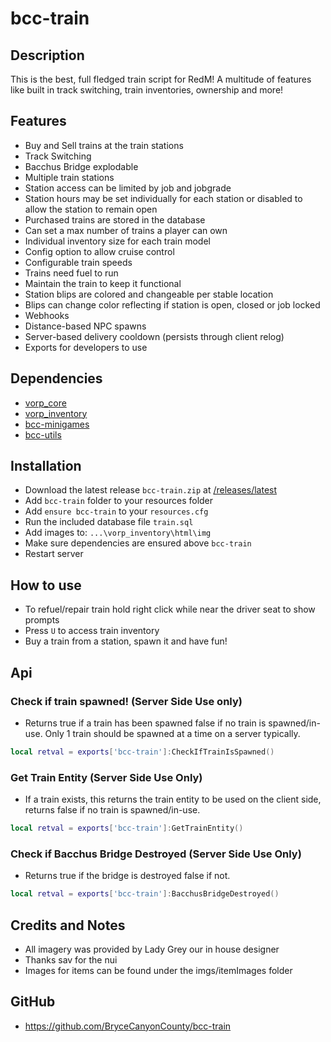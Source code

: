 # bcc-train

## Description
This is the best, full fledged train script for RedM! A multitude of features like built in track switching, train inventories, ownership and more!

## Features
- Buy and Sell trains at the train stations
- Track Switching
- Bacchus Bridge explodable
- Multiple train stations
- Station access can be limited by job and jobgrade
- Station hours may be set individually for each station or disabled to allow the station to remain open
- Purchased trains are stored in the database
- Can set a max number of trains a player can own
- Individual inventory size for each train model
- Config option to allow cruise control
- Configurable train speeds
- Trains need fuel to run
- Maintain the train to keep it functional
- Station blips are colored and changeable per stable location
- Blips can change color reflecting if station is open, closed or job locked
- Webhooks
- Distance-based NPC spawns
- Server-based delivery cooldown (persists through client relog)
- Exports for developers to use

## Dependencies
- [vorp_core](https://github.com/VORPCORE/vorp-core-lua)
- [vorp_inventory](https://github.com/VORPCORE/vorp_inventory-lua)
- [bcc-minigames](https://github.com/BryceCanyonCounty/bcc-minigames)
- [bcc-utils](https://github.com/BryceCanyonCounty/bcc-utils)

## Installation
- Download the latest release `bcc-train.zip` at [/releases/latest](https://github.com/BryceCanyonCounty/bcc-train/releases/latest)
- Add `bcc-train` folder to your resources folder
- Add `ensure bcc-train` to your `resources.cfg`
- Run the included database file `train.sql`
- Add images to: `...\vorp_inventory\html\img`
- Make sure dependencies are ensured above `bcc-train`
- Restart server

## How to use
- To refuel/repair train hold right click while near the driver seat to show prompts
- Press `U` to access train inventory
- Buy a train from a station, spawn it and have fun!

## Api
### Check if train spawned! (Server Side Use only)
- Returns true if a train has been spawned false if no train is spawned/in-use. Only 1 train should be spawned at a time on a server typically.
```Lua
local retval = exports['bcc-train']:CheckIfTrainIsSpawned()
```

### Get Train Entity (Server Side Use Only)
- If a train exists, this returns the train entity to be used on the client side, returns false if no train is spawned/in-use.
```Lua
local retval = exports['bcc-train']:GetTrainEntity()
```

### Check if Bacchus Bridge Destroyed (Server Side Use Only)
- Returns true if the bridge is destroyed false if not.
```Lua
local retval = exports['bcc-train']:BacchusBridgeDestroyed()
```

## Credits and Notes
- All imagery was provided by Lady Grey our in house designer
- Thanks sav for the nui
- Images for items can be found under the imgs/itemImages folder

## GitHub
- https://github.com/BryceCanyonCounty/bcc-train